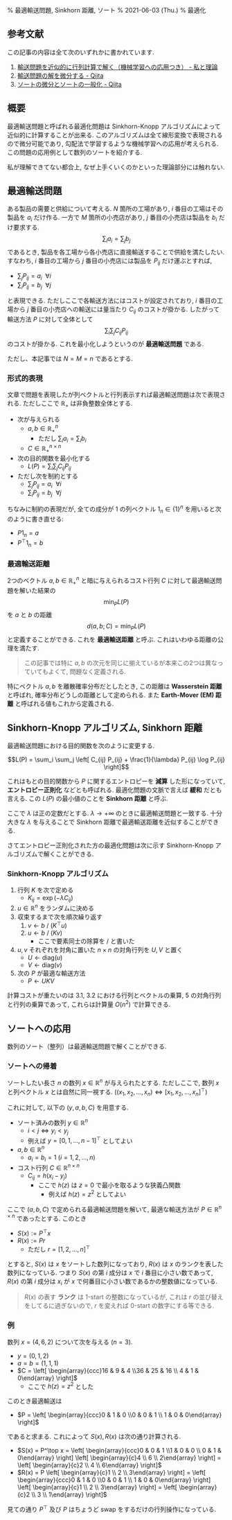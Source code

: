 % 最適輸送問題, Sinkhorn 距離, ソート
% 2021-06-03 (Thu.)
% 最適化

## 参考文献

この記事の内容は全て次のいずれかに書かれています.

1. [輸送問題を近似的に行列計算で解く（機械学習への応用つき） - 私と理論](https://theory-and-me.hatenablog.com/entry/2021/05/09/181435)
2. [輸送問題の解を微分する - Qiita](https://qiita.com/itok_msi/items/f3cff1e586df00a05355)
3. [ソートの微分とソートの一般化 - Qiita](https://qiita.com/itok_msi/items/7e14c1b6572f32bc0f87)

## 概要

最適輸送問題と呼ばれる最適化問題は Sinkhorn-Knopp アルゴリズムによって近似的に計算することが出来る.
このアルゴリズムは全て線形変換で表現されるので微分可能であり, 勾配法で学習するような機械学習への応用が考えられる.
この問題の応用例として数列のソートを紹介する.

私が理解できてない都合上, なぜ上手くいくのかといった理論部分には触れない.

## 最適輸送問題

ある製品の需要と供給について考える.
$N$ 箇所の工場があり, $i$ 番目の工場はその製品を $a_i$ だけ作る.
一方で $M$ 箇所の小売店があり, $j$ 番目の小売店は製品を $b_i$ だけ要求する.
$$\sum_i a_i = \sum_j b_j$$
であるとき, 製品を各工場から各小売店に直接輸送することで供給を満たしたい.
すなわち, $i$ 番目の工場から $j$ 番目の小売店には製品を $P_{ij}$ だけ運ぶとすれば,

- $\sum_j P_{ij} = a_i ~~ \forall i$
- $\sum_i P_{ij} = b_j ~~ \forall j$

と表現できる.
ただしここで各輸送方法にはコストが設定されており, $i$ 番目の工場から $j$ 番目の小売店への輸送には量当たり
$C_{ij}$ のコストが掛かる.
したがって輸送方法 $P$ に対して全体として
$$\sum_i \sum_j C_{ij} P_{ij}$$
のコストが掛かる.
これを最小化しようというのが **最適輸送問題** である.

ただし、本記事では $N = M = n$ であるとする.

### 形式的表現

文章で問題を表現したが列ベクトルと行列表示すれば最適輸送問題は次で表現される.
ただしここで $\mathbb R_+$ は非負整数全体とする.

- 次が与えられる
    - $a, b \in \mathbb R_+^n$
        - ただし $\sum_i a_i = \sum_i b_i$
    - $C \in \mathbb R_+^{n \times n}$
- 次の目的関数を最小化する
    - $L(P) = \sum_i \sum_j C_{ij} P_{ij}$
- ただし次を制約とする
    - $\sum_j P_{ij} = a_i ~~ \forall i$
    - $\sum_i P_{ij} = b_j ~~ \forall j$

ちなみに制約の表現だが, 全ての成分が $1$ の列ベクトル $1_n \in \{1\}^n$ を用いると次のように書き直せる:

- $P 1_n = a$
- $P^\top 1_n = b$

### 最適輸送距離

2つのベクトル $a, b \in \mathbb R_+^n$ と暗に与えられるコスト行列 $C$ に対して最適輸送問題を解いた結果の
$$\min_P L(P)$$
を $a$ と $b$ の距離
$$d(a, b; C) = \min_P L(P)$$
と定義することができる.
これを **最適輸送距離** と呼ぶ.
これはいわゆる距離の公理を満たす.

> この記事では特に $a,b$ の次元を同じに揃えているが本来この2つは異なっていてもよくて, 問題なく定義される.

特にベクトル $a, b$ を離散確率分布だとしたとき, この距離は **Wasserstein 距離** と呼ばれ, 確率分布どうしの距離として定められる.
また **Earth-Mover (EM) 距離** と呼ばれる値もこれから定義される.

## Sinkhorn-Knopp アルゴリズム, Sinkhorn 距離

最適輸送問題における目的関数を次のように変更する.

$$L(P) = \sum_i \sum_j \left[ C_{ij} P_{ij} + \frac{1}{\lambda} P_{ij} \log P_{ij} \right]$$

これはもとの目的関数から $P$ に関するエントロピーを **減算** した形になっていて, **エントロピー正則化** などとも呼ばれる.
最適化問題の文脈で言えば **緩和** だとも言える.
この $L(P)$ の最小値のことを **Sinkhorn 距離** と呼ぶ.

ここで $\lambda$ は正の定数だとする. $\lambda \to +\infty$ のときに最適輸送問題と一致する.
十分大きな $\lambda$ を与えることで Sinkhorn 距離で最適輸送距離を近似することができる.

さてエントロピー正則化された方の最適化問題は次に示す Sinkhorn-Knopp アルゴリズムで解くことができる.

### Sinkhorn-Knopp アルゴリズム

1. 行列 $K$ を次で定める
    - $K_{ij} = \exp(- \lambda C_{ij})$
1. $u \in \mathbb R^n$ をランダムに決める
1. 収束するまで次を順次繰り返す
    1. $v \leftarrow b ~/~ (K^\top u)$
    1. $u \leftarrow b ~/~ (K v)$
        - ここで要素同士の除算を $/$ と書いた
1. $u, v$ それぞれを対角に置いた $n\times n$ の対角行列を $U,V$ と置く
    - $U \leftarrow \mathrm{diag}(u)$
    - $V \leftarrow \mathrm{diag}(v)$
1. 次の $P$ が最適な輸送方法
    - $P \leftarrow UKV$

計算コストが重たいのは 3.1, 3.2 における行列とベクトルの乗算, 5 の対角行列と行列の乗算であって,
これらは計算量 $O(n^2)$ で計算できる.

## ソートへの応用

数列のソート（整列）は最適輸送問題で解くことができる.

### ソートへの帰着

ソートしたい長さ $n$ の数列 $x \in \mathbb R^n$ が与えられたとする.
ただしここで, 数列 $x$ と列ベクトル $x$ とは自然に同一視する.
$( \left( x_1, x_2, \ldots, x_n \right) \iff \left[ x_1, x_2, \ldots, x_n \right]^\top )$

これに対して, 以下の $(y, a, b, C)$ を用意する.

- ソート済みの数列 $y \in \mathbb R^n$
    - $i < j \iff y_i < y_j$
    - 例えば $y = \left[ 0, 1, \ldots, n-1 \right]^\top$ としてよい
- $a, b \in \mathbb R^n$
    - $a_i = b_i = 1$ $(i=1,2,\ldots,n)$
- コスト行列 $C \in \mathbb R^{n \times n}$
    - $C_{ij} = h(x_i - y_j)$
        - ここで $h(z)$ は $z=0$ で最小を取るような狭義凸関数
            - 例えば $h(z) = z^2$ としてよい

ここで $(a,b,C)$ で定められる最適輸送問題を解いて, 最適な輸送方法が
$P \in \mathbb R^{n \times n}$
であったとする.
このとき

- $S(x) := P^\top x$
- $R(x) := P r$
    - ただし $r = \left[ 1, 2, \ldots, n \right]^\top$

とすると, $S(x)$ は $x$ をソートした数列になっており,
$R(x)$ は $x$ のランクを表した数列になっている.
つまり $S(x)$ の第 $i$ 成分は $x$ で $i$ 番目に小さい数であって,
$R(x)$ の第 $i$ 成分は $x_i$ が $x$ で何番目に小さい数であるかの整数値になっている.

> $R(x)$ の表す **ランク** は 1-start の整数になっているが, これは $r$ の並び替えをしてるに過ぎないので,
> $r$ を変えれば 0-start の数字にする等できる.

### 例

数列 $x = (4, 6, 2)$ について次を与える $(n=3)$.

- $y = (0, 1, 2)$
- $a = b = (1, 1, 1)$
- $C = \left[ \begin{array}{ccc}16 & 9 & 4 \\36 & 25 & 16 \\ 4 & 1 & 0\end{array} \right]$
    - ここで $h(z) = z^2$ とした

このとき最適輸送は

- $P = \left[ \begin{array}{ccc}0 & 1 & 0 \\0 & 0 & 1 \\ 1 & 0 & 0\end{array} \right]$

であると求まる.
これによって $S(x), R(x)$ は次の通り計算される.

- $S(x) = P^\top x = \left[ \begin{array}{ccc}0 & 0 & 1 \\1 & 0 & 0 \\ 0 & 1 & 0\end{array} \right] \left[ \begin{array}{c}4 \\ 6 \\ 2\end{array} \right] = \left[ \begin{array}{c}2 \\ 4 \\ 6\end{array} \right]$
- $R(x) = P \left[ \begin{array}{c}1 \\ 2 \\ 3\end{array} \right] = \left[ \begin{array}{ccc}0 & 1 & 0 \\0 & 0 & 1 \\ 1 & 0 & 0\end{array} \right] \left[ \begin{array}{c}1 \\ 2 \\ 3\end{array} \right] = \left[ \begin{array}{c}2 \\ 3 \\ 1\end{array} \right]$

見ての通り $P^\top$ 及び $P$ はちょうど swap をするだけの行列操作になっている.
